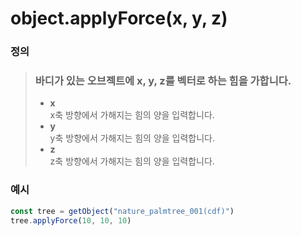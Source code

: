 # object.applyForce(x, y, z)

### 정의

> ### 바디가 있는 오브젝트에 x, y, z를 벡터로 하는 힘을 가합니다.
>
> * **x**\
>   x축 방향에서 가해지는 힘의 양을 입력합니다.
> * **y**\
>   y축 방향에서 가해지는 힘의 양을 입력합니다.
> * **z**\
>   z축 방향에서 가해지는 힘의 양을 입력합니다.



### 예시

```javascript
const tree = getObject("nature_palmtree_001(cdf)")
tree.applyForce(10, 10, 10)
```
